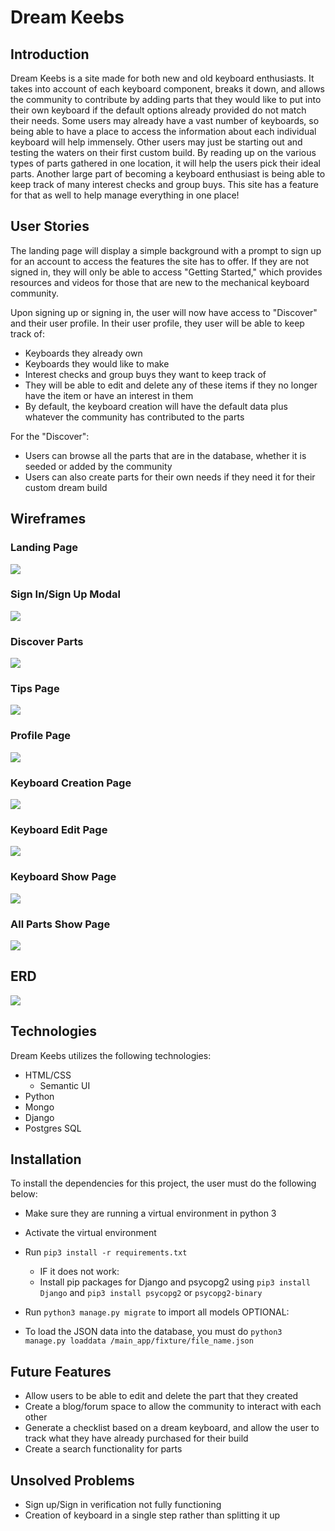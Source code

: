 # Dream Keebs
## Introduction
Dream Keebs is a site made for both new and old keyboard enthusiasts. It takes into account of each keyboard component, breaks it down, and allows the community to contribute by adding parts that they would like to put into their own keyboard if the default options already provided do not match their needs. Some users may already have a vast number of keyboards, so being able to have a place to access the information about each individual keyboard will help immensely. Other users may just be starting out and testing the waters on their first custom build. By reading up on the various types of parts gathered in one location, it will help the users pick their ideal parts. Another large part of becoming a keyboard enthusiast is being able to keep track of many interest checks and group buys. This site has a feature for that as well to help manage everything in one place!

## User Stories
The landing page will display a simple background with a prompt to sign up for an account to access the features the site has to offer.  If they are not signed in, they will only be able to access "Getting Started," which provides resources and videos for those that are new to the mechanical keyboard community.

Upon signing up or signing in, the user will now have access to "Discover" and their user profile.
In their user profile, they user will be able to keep track of:
  * Keyboards they already own
  * Keyboards they would like to make
  * Interest checks and group buys they want to keep track of
  * They will be able to edit and delete any of these items if they no longer have the item or have an interest in them
  * By default, the keyboard creation will have the default data plus whatever the community has contributed to the parts
  
For the "Discover":
  * Users can browse all the parts that are in the database, whether it is seeded or added by the community
  * Users can also create parts for their own needs if they need it for their custom dream build

## Wireframes
### Landing Page
<img src="/images/Home.png">

### Sign In/Sign Up Modal
<img src="/images/Sign in_Sign up.png">

### Discover Parts
<img src="/images/Discover parts.png">

### Tips Page
<img src="/images/Tips.png">

### Profile Page
<img src="/images/Profile page.png">

### Keyboard Creation Page
<img src="/images/Create keyboard.png">

### Keyboard Edit Page
<img src="/images/Keyboard Edit Page.png">

### Keyboard Show Page 
<img src="/images/Keyboard showpage.png">

### All Parts Show Page
<img src="/images/Parts show page.png">

## ERD
<img src="/images/keeb ERD.jpg">

## Technologies
Dream Keebs utilizes the following technologies:
  * HTML/CSS
    * Semantic UI
  * Python
  * Mongo
  * Django
  * Postgres SQL

## Installation
To install the dependencies for this project, the user must do the following below:
  * Make sure they are running a virtual environment in python 3
  * Activate the virtual environment
  * Run `pip3 install -r requirements.txt`
 
      * IF it does not work:
      * Install pip packages for Django and psycopg2 using `pip3 install Django` and `pip3 install psycopg2` or `psycopg2-binary`
  * Run `python3 manage.py migrate` to import all models
  OPTIONAL:
  * To load the JSON data into the database, you must do `python3 manage.py loaddata /main_app/fixture/file_name.json`

## Future Features
 * Allow users to be able to edit and delete the part that they created
 * Create a blog/forum space to allow the community to interact with each other
 * Generate a checklist based on a dream keyboard, and allow the user to track what they have already purchased for their build
 * Create a search functionality for parts

## Unsolved Problems
 * Sign up/Sign in verification not fully functioning
 * Creation of keyboard in a single step rather than splitting it up
